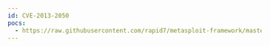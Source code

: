 ```yaml
---
id: CVE-2013-2050
pocs:
  - https://raw.githubusercontent.com/rapid7/metasploit-framework/master/modules/auxiliary/admin/http/cfme_manageiq_evm_pass_reset.rb
---
```

